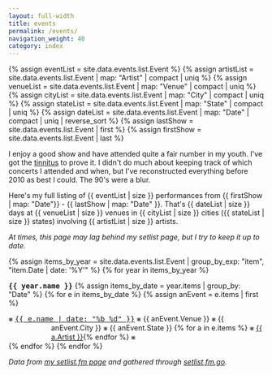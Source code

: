 ```yaml
---
layout: full-width
title: events
permalink: /events/
navigation_weight: 40
category: index
---
```


<style>
div.index-item {
  text-indent: -6em !important;
  padding-left: 6em !important;
}
</style>


{% assign eventList  = site.data.events.list.Event %}
{% assign artistList = site.data.events.list.Event | map: "Artist" | compact | uniq %}
{% assign venueList  = site.data.events.list.Event | map: "Venue"  | compact | uniq %}
{% assign cityList   = site.data.events.list.Event | map: "City"   | compact | uniq %}
{% assign stateList  = site.data.events.list.Event | map: "State"  | compact | uniq %}
{% assign dateList   = site.data.events.list.Event | map: "Date"   | compact | uniq | reverse_sort %}
{% assign lastShow   = site.data.events.list.Event | first %}
{% assign firstShow  = site.data.events.list.Event | last %}

I enjoy a good show and have attended quite a fair number in my youth.
I've got the [tinnitus](https://en.wikipedia.org/wiki/Tinnitus) to prove it.
I didn't do much about keeping track of which concerts I attended and when, but I've reconstructed everything before 2010 as best I could.
The 90's were a blur.

Here's my full listing of {{ eventList | size }} performances from {{ firstShow  | map: "Date"}} - {{ lastShow | map: "Date" }}.
That's {{ dateList   | size }} days at {{ venueList  | size }} venues in {{ cityList   | size }} cities ({{ stateList  | size }} states) involving {{ artistList | size }} artists.

_At times, this page may lag behind my setlist page, but I try to keep it up to date._

{% assign items_by_year = site.data.events.list.Event | group_by_exp: "item", "item.Date | date: '%Y'" %}
{% for year in items_by_year %}
<!-- {{ year }} -->
<tt><strong>{{ year.name }}</strong></tt>
{% assign items_by_date = year.items | group_by: "Date" %}
{% for e in items_by_date %}
{% assign anEvent = e.items | first %}
<div class="index-item">⨳ <span class="post-meta"><tt><a class="post-link" href="/event/{{ e.name }}/">{{ e.name | date: "%b %d" }}</a></tt></span> ⨳ {{ anEvent.Venue }} ⨳ {{ anEvent.City }} ⨳ {{ anEvent.State }} {% for a in e.items %} ⨳ <a href="{{ a.Link }}">{{ a.Artist }}</a>{% endfor %} ⨳</div>
{% endfor %}
{% endfor %}

_Data from [my setlist.fm page](https://www.setlist.fm/concerts/rkoopmann) and gathered through [setlist.fm.go](https://github.com/rkoopmann/setlist.fm.go)._
